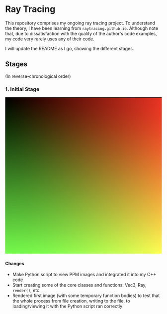 # Ray Tracing

This repository comprises my ongoing ray tracing project. To understand the theory, I have been learning from `raytracing.github.io`. Although note that, due to dissatisfaction with the quality of the author's code examples, my code very rarely uses any of their code.

I will update the README as I go, showing the different stages.

## Stages
(In reverse-chronological order)

### 1. Initial Stage

![Output Image from this stage](./assets/stage_1.png)

#### Changes
- Make Python script to view PPM images and integrated it into my C++ code
- Start creating some of the core classes and functions: Vec3, Ray, `render()`, etc.
- Rendered first image (with some temporary function bodies) to test that the whole process from file creation, writing to the file, to loading/viewing it with the Python script ran correctly